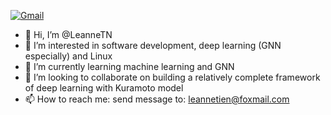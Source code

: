 [![Gmail](https://img.shields.io/badge/-Gmail-c14438?style=flat&logo=Gmail&logoColor=white)](mailto:leannetwing@gmail.com)
- 👋 Hi, I’m @LeanneTN
- 👀 I’m interested in software development, deep learning (GNN especially) and Linux
- 🌱 I’m currently learning machine learning and GNN
- 💞️ I’m looking to collaborate on building a relatively complete framework of deep learning with Kuramoto model
- 📫 How to reach me: send message to: leannetien@foxmail.com

<!---
LeanneTN/LeanneTN is a ✨ special ✨ repository because its `README.md` (this file) appears on your GitHub profile.
You can click the Preview link to take a look at your changes.
--->
